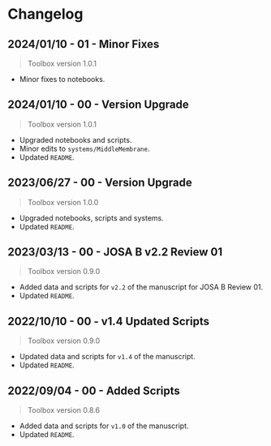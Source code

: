 # Changelog

## 2024/01/10 - 01 - Minor Fixes
> Toolbox version 1.0.1
* Minor fixes to notebooks.

## 2024/01/10 - 00 - Version Upgrade
> Toolbox version 1.0.1
* Upgraded notebooks and scripts.
* Minor edits to `systems/MiddleMembrane`.
* Updated `README`.

## 2023/06/27 - 00 - Version Upgrade
> Toolbox version 1.0.0
* Upgraded notebooks, scripts and systems.
* Updated `README`.

## 2023/03/13 - 00 - JOSA B v2.2 Review 01
> Toolbox version 0.9.0
* Added data and scripts for `v2.2` of the manuscript for JOSA B Review 01.
* Updated `README`.

## 2022/10/10 - 00 - v1.4 Updated Scripts
> Toolbox version 0.9.0
* Updated data and scripts for `v1.4` of the manuscript.
* Updated `README`.

## 2022/09/04 - 00 - Added Scripts
> Toolbox version 0.8.6
* Added data and scripts for `v1.0` of the manuscript.
* Updated `README`.